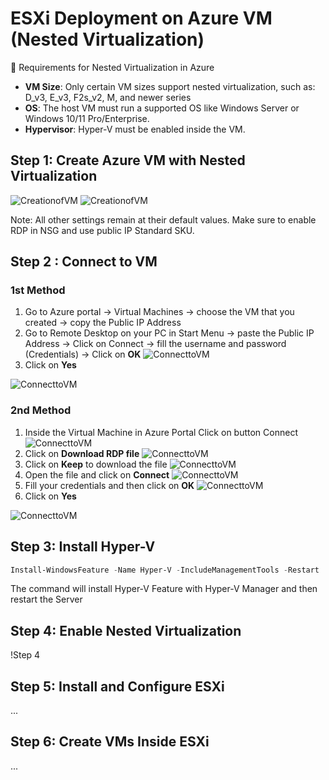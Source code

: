 # ESXi Deployment on Azure VM (Nested Virtualization)

🔧 Requirements for Nested Virtualization in Azure
- **VM Size**: Only certain VM sizes support nested virtualization, such as: D_v3, E_v3, F2s_v2, M, and newer series
- **OS**: The host VM must run a supported OS like Windows Server or Windows 10/11 Pro/Enterprise.
- **Hypervisor**: Hyper-V must be enabled inside the VM.

## Step 1: Create Azure VM with Nested Virtualization
![CreationofVM](images/nested-vm-azure-portal.png)
![CreationofVM](images/nested-vm-azure-portal-2.png)

Note: All other settings remain at their default values. Make sure to enable RDP in NSG and use public IP Standard SKU. 

## Step 2 : Connect to VM
### 1st Method
1. Go to Azure portal -> Virtual Machines -> choose the VM that you created -> copy the Public IP Address 
2. Go to Remote Desktop on your PC in Start Menu -> paste the Public IP Address -> Click on Connect -> fill the username and password (Credentials) -> Click on **OK**
![ConnecttoVM](images/connect-rdp-3.png)
3. Click on **Yes**
   
![ConnecttoVM](images/connect-rdp-6.png)

### 2nd Method
1. Inside the Virtual Machine in Azure Portal Click on button Connect 
![ConnecttoVM](images/connect-rdp-1.png)
2. Click on **Download RDP file**
![ConnecttoVM](images/connect-rdp-2.png)
3. Click on **Keep** to download the file 
![ConnecttoVM](images/download-rdp-file.png)
4. Open the file and click on **Connect** 
![ConnecttoVM](images/connect-rdp-4.png)
5. Fill your credentials and then click on **OK**
![ConnecttoVM](images/connect-rdp-5.png)
6. Click on **Yes**
   
![ConnecttoVM](images/connect-rdp-6.png)


## Step 3: Install Hyper-V
```powershell
Install-WindowsFeature -Name Hyper-V -IncludeManagementTools -Restart
```
The command will install Hyper-V Feature with Hyper-V Manager and then restart the Server

## Step 4: Enable Nested Virtualization
!Step 4

## Step 5: Install and Configure ESXi
...

## Step 6: Create VMs Inside ESXi
...
